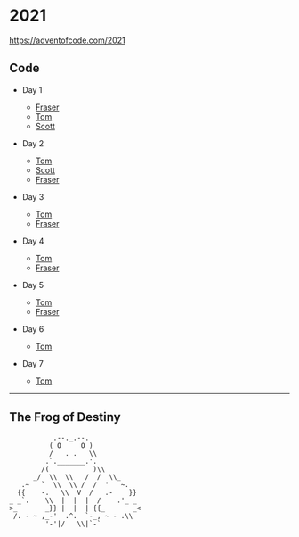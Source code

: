 # 2021

https://adventofcode.com/2021

## Code

- Day 1

  - [Fraser](fraser/day-1)
  - [Tom](tomp/day-1)
  - [Scott](scott/src/days/01)

- Day 2

  - [Tom](tomp/day-2)
  - [Scott](scott/src/days/02)
  - [Fraser](fraser/day-2)

- Day 3

  - [Tom](tomp/day-3)
  - [Fraser](fraser/day-3)

- Day 4
  - [Tom](tomp/day-4)
  - [Fraser](fraser/day-4)
- Day 5

  - [Tom](tomp/day-5)
  - [Fraser](fraser/day-5)

- Day 6

  - [Tom](tomp/day-6)

- Day 7

  - [Tom](tomp/day-7)

---

## The Frog of Destiny

```
           .--._.--.
          ( O     O )
          /   . .   \\
         .`._______.'.
        /(           )\\
      _/  \\  \\   /  /  \\_
   .~   `  \\  \\ /  /  '   ~.
  {{    -.   \\  V  /   .-    }}
_ _`.    \\  |  |  |  /    .'_ _
>_       _}} |  |  | {{_       _<
 /. - ~ ,_-'  .^.  `-_, ~ - .\\
         '-'|/   \\|`-`
```
